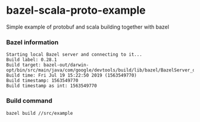 # bazel-scala-proto-example

Simple example of protobuf and scala building together with bazel


### Bazel information
```
Starting local Bazel server and connecting to it...
Build label: 0.28.1
Build target: bazel-out/darwin-opt/bin/src/main/java/com/google/devtools/build/lib/bazel/BazelServer_deploy.jar
Build time: Fri Jul 19 15:22:50 2019 (1563549770)
Build timestamp: 1563549770
Build timestamp as int: 1563549770
```


### Build command

```bash
bazel build //src/example
```
